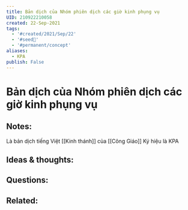 ```yaml
---
title: Bản dịch của Nhóm phiên dịch các giờ kinh phụng vụ
UID: 210922210058
created: 22-Sep-2021
tags:
  - '#created/2021/Sep/22'
  - '#seed🥜'
  - '#permanent/concept'
aliases:
  - KPA
publish: False
---
```

# Bản dịch của Nhóm phiên dịch các giờ kinh phụng vụ

## Notes:
Là bản dịch tiếng Việt [[Kinh thánh]] của [[Công Giáo]]
Ký hiệu là KPA

## Ideas & thoughts:

## Questions:

## Related:
